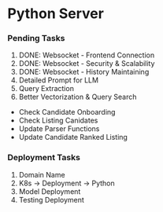# Python Server

### Pending Tasks
1. DONE: Websocket - Frontend Connection
2. DONE: Websocket - Security & Scalability
3. DONE: Websocket - History Maintaining
4. Detailed Prompt for LLM
5. Query Extraction
6. Better Vectorization & Query Search

- Check Candidate Onboarding
- Check Listing Canidates
- Update Parser Functions
- Update Candidate Ranked Listing

### Deployment Tasks
1. Domain Name
2. K8s -> Deployment -> Python
3. Model Deployment
4. Testing Deployment
